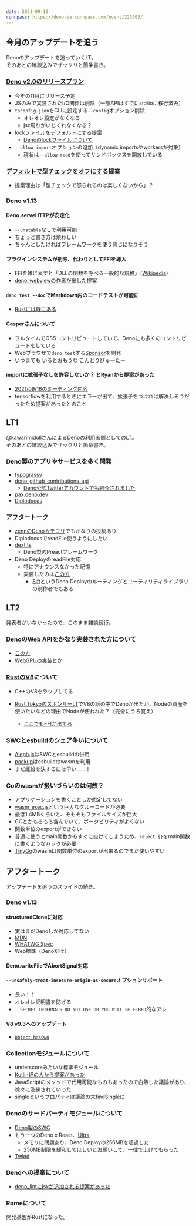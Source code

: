 ```yaml
---
date: 2021-09-19
connpass: https://deno-ja.connpass.com/event/223503/
---
```


## 今月のアップデートを追う

Denoのアップデートを追っていくLT。  
そのあとの雑談込みでザックリと箇条書き。

### [Deno v2.0のリリースプラン](https://github.com/denoland/deno/issues/12110)
- 今年の11月にリリース予定
- JSのみで実装されたI/O関係は削除（一部APIはすでにstd/ioに移行済み）
- `tsconfig.json`をCLIに設定する`--config`オプション削除
  - オレオレ設定がなくなる
  - jsx周りがいじくれなくなる？
- [lockファイルをデフォルトにする提案](https://github.com/denoland/deno/issues/11971)
  - [Denoのlockファイルについて](https://deno.land/manual/linking_to_external_code/integrity_checking)
- `--allow-import`オプションの追加（dynamic importsやworkersが対象）
  - 現状は`--allow-read`を使ってサンドボックスを開放している

### [デフォルトで型チェックをオフにする提案](https://github.com/denoland/deno/issues/11340)
- 提案理由は「型チェックで怒られるのは楽しくないから」？

### Deno v1.13
#### Deno.serveHTTPが安定化
- `--unstable`なしで利用可能
- ちょっと書き方は煩わしい
- ちゃんとしたければフレームワークを使う感じになりそう

#### プラグインシステムが削除、代わりとしてFFIを導入
- FFIを雑に表すと「DLLの関数を呼べる一般的な規格」（[Wikipedia](https://ja.wikipedia.org/wiki/Foreign_function_interface)）
- [deno_webviewの作者が出した提案](https://github.com/denoland/deno/pull/11152)

#### `deno test --doc`でMarkdown内のコードテストが可能に
  - [Rustには既にある](https://doc.rust-lang.org/rust-by-example/testing/doc_testing.html)

#### Casperさんについて
- フルタイムでOSSコントリビュートしていて、Denoにも多くのコントリビュートをしている
- Webブラウザで`deno test`する[Sponsor](https://deno.land/x/sponsor)を開発
- いつまでも いるとおもうな こんとりびゅーたー

#### importに拡張子なしを許容しないか？ とRyanから提案があった
  - [2021/09/16のミーティング内容](https://github.com/denoland/deno/discussions/12108)
  - tensorflowを利用するときにエラーが出て、拡張子をつければ解決しそうだったため提案があったとのこと

## LT1

@kawarimidollさんによるDenoの利用者側としてのLT。  
そのあとの雑談込みでザックリと箇条書き。

### Deno製のアプリやサービスを多く開発
- [typograssy](https://github.com/kawarimidoll/typograssy)
- [deno-github-contributions-api](https://github.com/kawarimidoll/deno-github-contributions-api)
  - [Deno公式Twitterアカウントでも紹介されました](https://twitter.com/deno_land/status/1420387162206478340)
- [pax.deno.dev](https://github.com/kawarimidoll/pax.deno.dev)
- [Diplodocus](https://github.com/kawarimidoll/deno-diplodocus)

### アフタートーク
- [zennのDenoカテゴリ](https://zenn.dev/topics/deno)でもかなりの投稿あり
- DiplodocusでreadFile使うようにしたい
- [dext.ts](https://github.com/lucacasonato/dext.ts)
  - Deno製のPreactフレームワーク
- Deno DeployのreadFile対応
  - 特にアナウンスなかった記憶
  - 実装したのは[この方](https://github.com/satyarohith)
    - [Sift](https://github.com/satyarohith/sift)というDeno Deployのルーティングとユーティリティライブラリの制作者でもある

## LT2

発表者がいなかったので、このまま雑談続行。

### DenoのWeb APIをかなり実装された方について
- [この方](https://github.com/crowlKats)
- [WebGPUの実装](https://github.com/denoland/deno/pull/7977)とか

### [RustのV8](https://github.com/denoland/rusty_v8)について
- C++のV8をラップしてる

- [Rust.TokyoのスポンサーLT](https://speakerdeck.com/jlkiri/node-dot-js-in-rust-how-to-do-it-and-what-to-expect-from-it)でV8の話の中でDenoが出たが、Nodeの資産を使いたいなどの理由でNodeが使われた？（完全にうろ覚え）
  - [ここでもFFIが出てる](https://speakerdeck.com/jlkiri/node-dot-js-in-rust-how-to-do-it-and-what-to-expect-from-it?slide=37)

### SWCとesbuildのシェア争いについて
- [Aleph.js](https://github.com/alephjs/aleph.js)はSWCとesbuildの併用
- [packup](https://github.com/kt3k/packup)はesbuildのwasmを利用
- まだ雌雄を決するには早い……！

### Goのwasmが扱いづらいのは何故？
- アプリケーションを書くことしか想定してない
- [wasm_exec.js](https://github.com/golang/go/blob/master/misc/wasm/wasm_exec.js)という巨大なグルーコードが必要
- 最低1.4MBくらいと、そもそもファイルサイズが巨大
- GCとかもろもろ含んでいて、ポータビリティがよくない
- 関数単位のexportができない
- 普通に使うとmain関数からすぐに抜けてしまうため、`select {}`をmain関数に書くようなハックが必要
- [TinyGo](https://github.com/tinygo-org/tinygo)のwasmは関数単位のexportが出来るのでまだ使いやすい

## アフタートーク

アップデートを追うのスライドの続き。

### Deno v1.13
#### structuredCloneに対応
- 実はまだDenoしか対応してない
- [MDN](https://developer.mozilla.org/en-US/docs/Web/API/structuredClone)
- [WHATWG Spec](https://html.spec.whatwg.org/multipage/structured-data.html#dom-structuredclone)
- Web標準（Denoだけ）

#### Deno.writeFileでAbortSignal対応
#### `--unsafely-treat-insecure-origin-as-secure`オプションサポート
- 長い！！
- オレオレ証明書を防げる
- `__SECRET_INTERNALS_DO_NOT_USE_OR_YOU_WILL_BE_FIRED`的なアレ
#### V8 v9.3へのアップデート
- [`Object.hasOwn`](https://github.com/tc39/proposal-accessible-object-hasownproperty)

### Collectionモジュールについて
  - underscoreみたいな標準モジュール
  - [Kotlin畑の人から提案があった](https://github.com/denoland/deno_std/discussions/970)
  - JavaScriptのメソッドで代用可能なものもあったので白熱した議論があり、徐々に洗練されていった
  - [singleというプロパティは議論の末findSingleに](https://github.com/denoland/deno_std/pull/1166)

### Denoのサードパーティモジュールについて
- [Deno製のSWC](https://github.com/nestdotland/deno_swc)
- もう一つのDeno x React、[Ultra](https://github.com/exhibitionist-digital/ultra)
  - メモリに問題あり、Deno Deployの256MBを超過した
  - 256MB制限を緩和してほしいとお願いして、一律で上げてもらった
- [Twind](https://github.com/tw-in-js/twind)

### Denoへの提案について
- [deno_lintにjsxが追加される提案があった](https://github.com/denoland/deno_lint/pull/838)

### Romeについて
開発基盤がRustになった。
